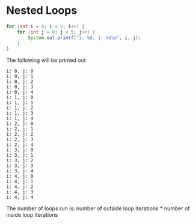 # Nested Loops

```java
for (int i = 0; i < 5; i++) {
    for (int j = 0; j < 5; j++) {
        System.out.printf("i: %d, j: %d\n", i, j);
    }
}
```

The following will be printed out

```
i: 0, j: 0
i: 0, j: 1
i: 0, j: 2
i: 0, j: 3
i: 0, j: 4
i: 1, j: 0
i: 1, j: 1
i: 1, j: 2
i: 1, j: 3
i: 1, j: 4
i: 2, j: 0
i: 2, j: 1
i: 2, j: 2
i: 2, j: 3
i: 2, j: 4
i: 3, j: 0
i: 3, j: 1
i: 3, j: 2
i: 3, j: 3
i: 3, j: 4
i: 4, j: 0
i: 4, j: 1
i: 4, j: 2
i: 4, j: 3
i: 4, j: 4
```

The number of loops run is: number of outside loop iterations \* number of inside loop iterations

